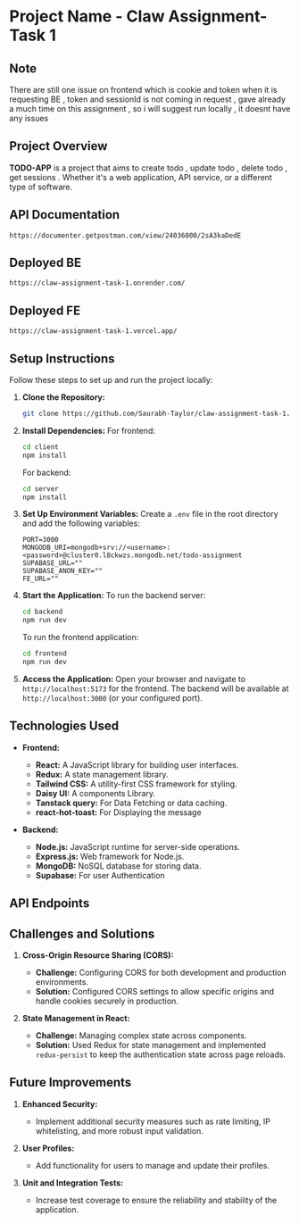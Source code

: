 # Project Name - Claw Assignment- Task 1

## Note
There are still one issue on frontend which is cookie and token when it is requesting BE , token and sessionId is not coming in request , gave already a  much time on this assignment , so i will suggest run locally , it doesnt have any issues  

## Project Overview

**TODO-APP** is a project that aims to create todo , update todo , delete todo , get sessions . Whether it's a web application, API service, or a different type of software.

## API Documentation 
```
https://documenter.getpostman.com/view/24036000/2sA3kaDedE
```
## Deployed BE 
```
https://claw-assignment-task-1.onrender.com/

```
## Deployed FE 
 
```
https://claw-assignment-task-1.vercel.app/

```

## Setup Instructions

Follow these steps to set up and run the project locally:

1. **Clone the Repository:**
   ```bash
   git clone https://github.com/Saurabh-Taylor/claw-assignment-task-1.git
   ```

2. **Install Dependencies:**
   For frontend:
   ```bash
   cd client
   npm install
   ```

   For backend:
   ```bash
   cd server
   npm install
   ```

3. **Set Up Environment Variables:**
   Create a `.env` file in the root directory and add the following variables:
   ```
   PORT=3000
   MONGODB_URI=mongodb+srv://<username>:<password>@cluster0.l8ckwzs.mongodb.net/todo-assignment
   SUPABASE_URL=""
   SUPABASE_ANON_KEY=""
   FE_URL=""
   ```

4. **Start the Application:**
   To run the backend server:
   ```bash
   cd backend
   npm run dev 
   ```

   To run the frontend application:
   ```bash
   cd frontend
   npm run dev
   ```

5. **Access the Application:**
   Open your browser and navigate to `http://localhost:5173` for the frontend. The backend will be available at `http://localhost:3000` (or your configured port).

## Technologies Used

- **Frontend:**
  - **React:** A JavaScript library for building user interfaces.
  - **Redux:** A state management library.
  - **Tailwind CSS:** A utility-first CSS framework for styling.
  - **Daisy UI:** A components Library.
  - **Tanstack query:** For Data Fetching or data caching.
  - **react-hot-toast:** For Displaying the message


- **Backend:**
  - **Node.js:** JavaScript runtime for server-side operations.
  - **Express.js:** Web framework for Node.js.
  - **MongoDB:** NoSQL database for storing data.
  - **Supabase:** For user Authentication


## API Endpoints



## Challenges and Solutions

1. **Cross-Origin Resource Sharing (CORS):**
   - **Challenge:** Configuring CORS for both development and production environments.
   - **Solution:** Configured CORS settings to allow specific origins and handle cookies securely in production.

2. **State Management in React:**
   - **Challenge:** Managing complex state across components.
   - **Solution:** Used Redux for state management and implemented `redux-persist` to keep the authentication state across page reloads.

## Future Improvements

1. **Enhanced Security:**
   - Implement additional security measures such as rate limiting, IP whitelisting, and more robust input validation.

2. **User Profiles:**
   - Add functionality for users to manage and update their profiles.

3. **Unit and Integration Tests:**
   - Increase test coverage to ensure the reliability and stability of the application.